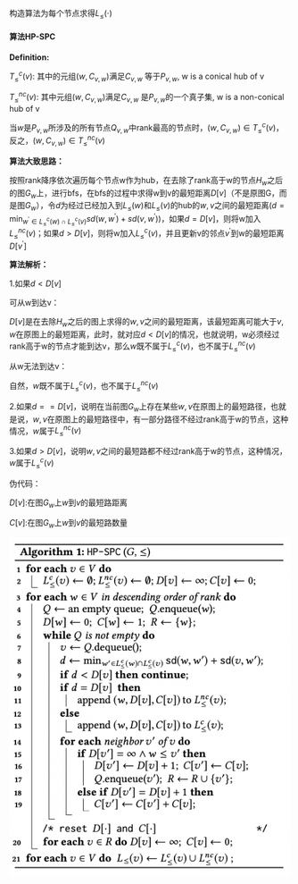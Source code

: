 构造算法为每个节点求得$L_{\le}(\cdot)$



#### 算法HP-SPC



**Definition:**

$T^c_{\le}(v):$ 其中的元组$(w,C_{v,w})$满足$C_{v,w}$ 等于$P_{v,w}$, w is a conical hub of v

$T^{nc}_{\le}(v):$ 其中元组$(w,C_{v,w})$满足$C_{v,w}$ 是$P_{v,w}$的一个真子集, w is a non-conical hub of v

当$w$是$P_{v,w}$所涉及的所有节点$Q_{v,w}$中rank最高的节点时，$(w,C_{v,w})\in T^c_{\le}(v)$， 反之，$(w,C_{v,w})\in T^{nc}_{\le}(v)$



**算法大致思路：**

按照rank降序依次遍历每个节点w作为hub，在去除了rank高于w的节点$H_w$之后的图$G_w$上，进行bfs，在bfs的过程中求得w到v的最短距离$D[v]$（不是原图G，而是图$G_w$），令$d$为经过已经加入到$L_{\le}(w)$和$L_{\le}(v)$的hub的$w,v$之间的最短距离($d=\min_{w^{'}\in L_{\le}^c(w)\cap L_{\le}^c{(v)}}sd(w,w^{'})+sd(v,w^{'})$)，如果$d=D[v]$，则将w加入$L_{\le}^{nc}(v)$；如果$d>D[v]$，则将w加入$L^{c}_{\le}(v)$，并且更新v的邻点$v^{'}$到w的最短距离$D[v^{'}]$





**算法解析：**

1.如果$d<D[v]$

可从w到达v：

$D[v]$是在去除$H_w$之后的图上求得的$w,v$之间的最短距离，该最短距离可能大于$v,w$在原图上的最短距离，此时，就对应$d<D[v]$的情况，也就说明，w必须经过rank高于w的节点才能到达v，那么$w$既不属于$L_{\le}^{c}(v)$，也不属于$L_{\le}^{nc}(v)$

从w无法到达v：

自然，$w$既不属于$L_{\le}^{c}(v)$，也不属于$L_{\le}^{nc}(v)$



2.如果$d==D[v]$，说明在当前图$G_w$上存在某些$w,v$在原图上的最短路径，也就是说，$w,v$在原图上的最短路径中，有一部分路径不经过rank高于w的节点，这种情况，$w$属于$L_{\le}^{nc}(v)$



3.如果$d>D[v]$，说明$w,v$之间的最短路都不经过rank高于w的节点，这种情况，$w$属于$L_{\le}^{c}(v)$





伪代码：

$D[v]:$在图$G_w$上$w$到$v$的最短路距离

$C[v]:$在图$G_w$上$w$到$v$的最短路数量

![image-20221108182020664](3.2A_Hub_Push_Algorithm.assets/image-20221108182020664.png)

